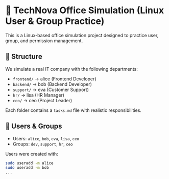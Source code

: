 # 🏢 TechNova Office Simulation (Linux User & Group Practice)

This is a Linux-based office simulation project designed to practice user, group, and permission management.

## 📁 Structure

We simulate a real IT company with the following departments:

- `frontend/` → alice (Frontend Developer)
- `backend/` → bob (Backend Developer)
- `support/` → eva (Customer Support)
- `hr/` → lisa (HR Manager)
- `ceo/` → ceo (Project Leader)

Each folder contains a `tasks.md` file with realistic responsibilities.

## 👥 Users & Groups

- Users: `alice`, `bob`, `eva`, `lisa`, `ceo`
- Groups: `dev`, `support`, `hr`, `ceo`

Users were created with:
```bash
sudo useradd -m alice
sudo useradd -m bob
...
